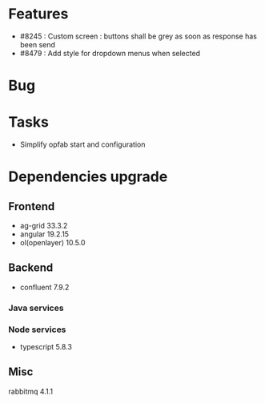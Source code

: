 
# Features

- #8245 : Custom screen : buttons shall be grey as soon as response has been send
- #8479 :  Add style for dropdown menus when selected

# Bug


# Tasks

- Simplify opfab start and configuration
  
# Dependencies upgrade

## Frontend

- ag-grid 33.3.2
- angular 19.2.15 
- ol(openlayer) 10.5.0
  
## Backend 

- confluent 7.9.2

### Java services 


### Node services

 - typescript 5.8.3

## Misc

rabbitmq 4.1.1






